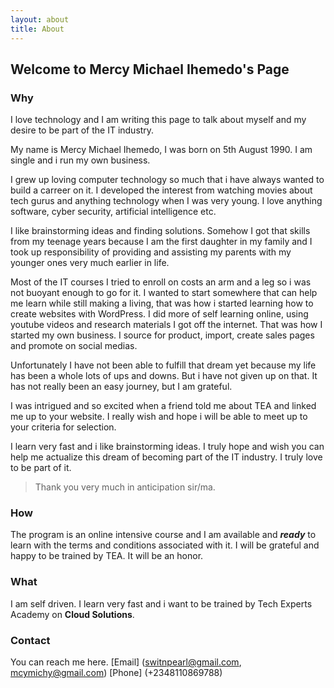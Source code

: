 ```yaml
---
layout: about
title: About
---
```


## Welcome to Mercy Michael Ihemedo's Page

### Why

I love technology and I am writing this page to talk about myself and my desire to be part of the IT industry. 


My name is Mercy Michael Ihemedo, I was born on 5th August 1990. I am single and i run my own business.


I grew up loving computer technology so much that i have always wanted to build a carreer on it. I developed the interest from watching movies about tech gurus and anything technology when I was very young. I love anything software, cyber security, artificial intelligence etc.


I like brainstorming ideas and finding solutions. Somehow I got that skills from my teenage years because I am the first daughter in my family and I took up responsibility of providing and assisting my parents with my younger ones very much earlier in life.


Most of the IT courses I tried to enroll on costs an arm and a leg so i was not buoyant enough to go for it. I wanted to start somewhere that can help me learn while still making a living, that was how i started learning how to create websites with WordPress. I did more of self learning online, using youtube videos and research materials I got off the internet. That was how I started my own business. I source for product, import, create sales pages and promote on social medias.


Unfortunately I have not been able to fulfill that dream yet because my life has been a whole lots of ups and downs. But i have not given up on that. It has not really been an easy journey, but I am grateful.


I was intrigued and so excited when a friend told me about TEA and linked me up to your website. I really wish and hope i will be able to meet up to your criteria for selection. 


I learn very fast and i like brainstorming ideas. I truly hope and wish you can help me actualize this dream of becoming part of the IT industry. I truly love to be part of it. 


> Thank you very much in anticipation sir/ma.


### How

The program is an online intensive course and I am available and ***ready*** to learn with the terms and conditions associated with it. I will be grateful and happy to be trained by TEA. It will be an honor.

### What

I am self driven. I learn very fast and i want to be trained by Tech Experts Academy on **Cloud Solutions**.

### Contact

You can reach me here. [Email] (switnpearl@gmail.com, mcymichy@gmail.com) [Phone] (+2348110869788)

